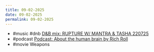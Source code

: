 ```yaml
---
title: 09-02-2025
date: 09-02-2025
permalink: 09-02-2025
---
```


* #music #dnb [D&amp;B mix: RUPTURE W/ MANTRA & TASHA 220725](https://soundcloud.com/user-643553014/rupture-w-mantra-tasha-220725)
* #podcast [Podcast: About the human brain by Rich Roll](https://www.richroll.com/podcast/brain-compilation-932/)
* #movie Weapons